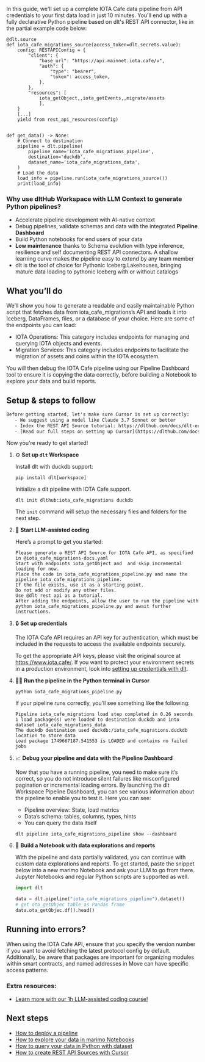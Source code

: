 In this guide, we'll set up a complete IOTA Cafe data pipeline from API credentials to your first data load in just 10 minutes. You'll end up with a fully declarative Python pipeline based on dlt's REST API connector, like in the partial example code below:

```python-outcome
@dlt.source
def iota_cafe_migrations_source(access_token=dlt.secrets.value):
    config: RESTAPIConfig = {
        "client": {
            "base_url": "https://api.mainnet.iota.cafe/v",
            "auth": {
                "type": "bearer",
                "token": access_token,
            },
        },
        "resources": [
            iota_getObject,,iota_getEvents,,migrate/assets
            ],
    }
    [...]
    yield from rest_api_resources(config)


def get_data() -> None:
    # Connect to destination
    pipeline = dlt.pipeline(
        pipeline_name='iota_cafe_migrations_pipeline',
        destination='duckdb',
        dataset_name='iota_cafe_migrations_data', 
    )
    # Load the data
    load_info = pipeline.run(iota_cafe_migrations_source())
    print(load_info) 
```

### Why use dltHub Workspace with LLM Context to generate Python pipelines?

- Accelerate pipeline development with AI-native context
- Debug pipelines, validate schemas and data with the integrated **Pipeline Dashboard**
- Build Python notebooks for end users of your data
- **Low maintenance** thanks to Schema evolution with type inference, resilience and self documenting REST API connectors. A shallow learning curve makes the pipeline easy to extend by any team member
- dlt is the tool of choice for Pythonic Iceberg Lakehouses, bringing mature data loading to pythonic Iceberg with or without catalogs

## What you’ll do

We’ll show you how to generate a readable and easily maintainable Python script that fetches data from iota_cafe_migrations’s API and loads it into Iceberg, DataFrames, files, or a database of your choice. Here are some of the endpoints you can load:

- IOTA Operations: This category includes endpoints for managing and querying IOTA objects and events.
- Migration Services: This category includes endpoints to facilitate the migration of assets and coins within the IOTA ecosystem.

You will then debug the IOTA Cafe pipeline using our Pipeline Dashboard tool to ensure it is copying the data correctly, before building a Notebook to explore your data and build reports.

## Setup & steps to follow

```default
Before getting started, let's make sure Cursor is set up correctly:
   - We suggest using a model like Claude 3.7 Sonnet or better
   - Index the REST API Source tutorial: https://dlthub.com/docs/dlt-ecosystem/verified-sources/rest_api/ and add it to context as **@dlt rest api**
   - [Read our full steps on setting up Cursor](https://dlthub.com/docs/dlt-ecosystem/llm-tooling/cursor-restapi#23-configuring-cursor-with-documentation)
```

Now you're ready to get started!

1. ⚙️ **Set up `dlt` Workspace**
    
    Install dlt with duckdb support:
    ```shell
    pip install dlt[workspace]
    ```

    Initialize a dlt pipeline with IOTA Cafe support.
    ```shell
    dlt init dlthub:iota_cafe_migrations duckdb
    ```

    The `init` command will setup the necessary files and folders for the next step.
    
2. 🤠 **Start LLM-assisted coding**
    
    Here’s a prompt to get you started:
    
    ```prompt
    Please generate a REST API Source for IOTA Cafe API, as specified in @iota_cafe_migrations-docs.yaml 
    Start with endpoints iota_getObject and  and skip incremental loading for now. 
    Place the code in iota_cafe_migrations_pipeline.py and name the pipeline iota_cafe_migrations_pipeline. 
    If the file exists, use it as a starting point. 
    Do not add or modify any other files. 
    Use @dlt rest api as a tutorial. 
    After adding the endpoints, allow the user to run the pipeline with python iota_cafe_migrations_pipeline.py and await further instructions.
    ```

    
3. 🔒 **Set up credentials** 
    
    The IOTA Cafe API requires an API key for authentication, which must be included in the requests to access the available endpoints securely.
    
    To get the appropriate API keys, please visit the original source at https://www.iota.cafe/.
    If you want to protect your environment secrets in a production environment, look into [setting up credentials with dlt](https://dlthub.com/docs/walkthroughs/add_credentials).
    
4. 🏃‍♀️ **Run the pipeline in the Python terminal in Cursor**
    
    ```shell
    python iota_cafe_migrations_pipeline.py
    ```
    
    If your pipeline runs correctly, you’ll see something like the following:
    
    ```shell
    Pipeline iota_cafe_migrations load step completed in 0.26 seconds
    1 load package(s) were loaded to destination duckdb and into dataset iota_cafe_migrations_data
    The duckdb destination used duckdb:/iota_cafe_migrations.duckdb location to store data
    Load package 1749667187.541553 is LOADED and contains no failed jobs
    ```
    
5. 📈 **Debug your pipeline and data with the Pipeline Dashboard**

    Now that you have a running pipeline, you need to make sure it’s correct, so you do not introduce silent failures like misconfigured pagination or incremental loading errors. By launching the dlt Workspace Pipeline Dashboard, you can see various information about the pipeline to enable you to test it. Here you can see:
    - Pipeline overview: State, load metrics
    - Data’s schema: tables, columns, types, hints
    - You can query the data itself
    
    ```shell
    dlt pipeline iota_cafe_migrations_pipeline show --dashboard
    ```
    
6. 🐍 **Build a Notebook with data explorations and reports**

    With the pipeline and data partially validated, you can continue with custom data explorations and reports. To get started, paste the snippet below into a new marimo Notebook and ask your LLM to go from there. Jupyter Notebooks and regular Python scripts are supported as well.

    
    ```python
    import dlt

   data = dlt.pipeline("iota_cafe_migrations_pipeline").dataset()
   # get ota_getObjec table as Pandas frame
   data.ota_getObjec.df().head()
    ```

## Running into errors?

When using the IOTA Cafe API, ensure that you specify the version number if you want to avoid fetching the latest protocol config by default. Additionally, be aware that packages are important for organizing modules within smart contracts, and named addresses in Move can have specific access patterns.

### Extra resources:

- [Learn more with our 1h LLM-assisted coding course!](https://www.youtube.com/watch?v=GGid70rnJuM)

## Next steps

- [How to deploy a pipeline](https://dlthub.com/docs/walkthroughs/deploy-a-pipeline)
- [How to explore your data in marimo Notebooks](https://dlthub.com/docs/general-usage/dataset-access/marimo)
- [How to query your data in Python with dataset](https://dlthub.com/docs/general-usage/dataset-access/dataset)
- [How to create REST API Sources with Cursor](https://dlthub.com/docs/dlt-ecosystem/llm-tooling/cursor-restapi)